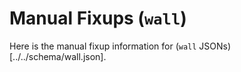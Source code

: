 # Manual Fixups (`wall`)

Here is the manual fixup information for (`wall` JSONs)[../../schema/wall.json].

